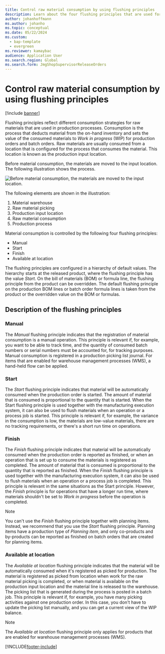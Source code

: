 ```yaml
---
title: Control raw material consumption by using flushing principles
description: Learn about the four flushing principles that are used for raw material consumption, including a description of the flushing principles.
author: johanhoffmann
ms.author: johanho
ms.topic: conceptual
ms.date: 05/22/2024
ms.custom:
  - bap-template
  - evergreen
ms.reviewer: kamaybac
audience: Application User
ms.search.region: Global
ms.search.form: JmgShopSupervisorReleaseOrders
---
```


# Control raw material consumption by using flushing principles

[!include [banner](../includes/banner.md)]

Flushing principles reflect different consumption strategies for raw materials that are used in production processes. Consumption is the process that deducts material from the on-hand inventory and sets the value of the consumed materials to *Work in progress* (WIP) for production orders and batch orders. Raw materials are usually consumed from a location that is configured for the process that consumes the material. This location is known as the production input location.

Before material consumption, the materials are moved to the input location. The following illustration shows the process.

![Before material consumption, the materials are moved to the input location.](media/scenario4a.png "Before material consumption, the materials are moved to the input location")

The following elements are shown in the illustration:

1. Material warehouse
2. Raw material picking
3. Production input location
4. Raw material consumption
5. Production process

Material consumption is controlled by the following four flushing principles:

- Manual
- Start
- Finish
- Available at location

The flushing principles are configured in a hierarchy of default values. The hierarchy starts at the released product, where the flushing principle has the value *Start*. On the bill of materials (BOM) or formula line, the flushing principle from the product can be overridden. The default flushing principle on the production BOM lines or batch order formula lines is taken from the product or the overridden value on the BOM or formulas.

## Description of the flushing principles

### Manual

The *Manual* flushing principle indicates that the registration of material consumption is a manual operation. This principle is relevant if, for example, you want to be able to track time, and the quantity of consumed batch numbers or serial numbers must be accounted for, for tracking purposes. Manual consumption is registered in a production picking list journal. For items that are enabled for warehouse management processes (WMS), a hand-held flow can be applied.

### Start

The *Start* flushing principle indicates that material will be automatically consumed when the production order is started. The amount of material that is consumed is proportional to the quantity that is started. When the Start flushing principle is used together with the manufacturing execution system, it can also be used to flush materials when an operation or a process job is started. This principle is relevant if, for example, the variance in the consumption is low, the materials are low-value materials, there are no tracking requirements, or there's a short run time on operations.

### Finish

The *Finish* flushing principle indicates that material will be automatically consumed when the production order is reported as finished, or when an operation that is set up to consume the materials is registered as completed. The amount of material that is consumed is proportional to the quantity that is reported as finished. When the *Finish* flushing principle is used together with the manufacturing execution system, it can also be used to flush materials when an operation or a process job is completed. This principle is relevant in the same situations as the Start principle. However, the *Finish* principle is for operations that have a longer run time, where materials shouldn't be set to *Work in progress* before the operation is completed.

> [!NOTE]
> You can't use the *Finish* flushing principle together with planning items. Instead, we recommend that you use the *Start* flushing principle. Planning items have a production type of *Planning item*, and only co-products and by-products can be reported as finished on batch orders that are created for planning items.

### Available at location

The *Available at location* flushing principle indicates that the material will be automatically consumed when it's registered as picked for production. The material is registered as picked from location when work for the raw material picking is completed, or when material is available on the production input location and the material line is released to the warehouse. The picking list that is generated during the process is posted in a batch job. This principle is relevant if, for example, you have many picking activities against one production order. In this case, you don't have to update the picking list manually, and you can get a current view of the WIP balance.

> [!NOTE]
> The *Available at location* flushing principle only applies for products that are enabled for warehouse management processes (WMS).

[!INCLUDE[footer-include](../../includes/footer-banner.md)]
